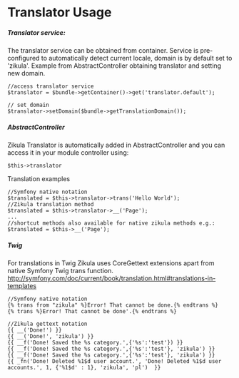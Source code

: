 Translator Usage
================

##### Translator service:

The translator service can be obtained from container.
Service is pre-configured to automatically detect current locale, domain is by default set to 'zikula'.
Example from AbstractController obtaining translator and setting new domain.

    //access translator service
    $translator = $bundle->getContainer()->get('translator.default');
    
    // set domain 
    $translator->setDomain($bundle->getTranslationDomain());

##### AbstractController

Zikula Translator is automatically added in AbstractController and you can access it in your module controller using:
 
    $this->translator

Translation examples

    //Symfony native notation
    $translated = $this->translator->trans('Hello World');
    //Zikula translation method
    $translated = $this->translator->__('Page');
    ...
    //shortcut methods also available for native zikula methods e.g.:
    $translated = $this->__('Page');


##### Twig

For translations in Twig Zikula uses CoreGettext extensions apart from native Symfony Twig trans function.
http://symfony.com/doc/current/book/translation.html#translations-in-templates

    //Symfony native notation
    {% trans from "zikula" %}Error! That cannot be done.{% endtrans %}
    {% trans %}Error! That cannot be done'.{% endtrans %}

    //Zikula gettext notation
    {{ __('Done!') }}
    {{ __('Done!', 'zikula') }}
    {{ __f('Done! Saved the %s category.',{'%s':'test'}) }}
    {{ __f('Done! Saved the %s category.',{'%s':'test'}, 'zikula') }}
    {{ __f('Done! Saved the %s category.',{'%s':'test'}, 'zikula') }}
    {{ _fn('Done! Deleted %1$d user account.', 'Done! Deleted %1$d user accounts.', 1, {'%1$d' : 1}, 'zikula', 'pl')  }}
